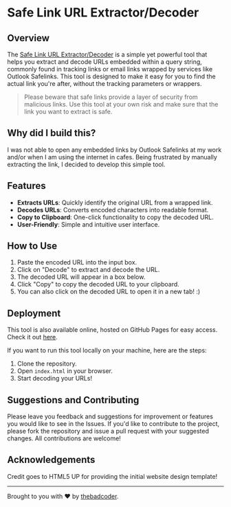 # Safe Link URL Extractor/Decoder

## Overview

The [Safe Link URL Extractor/Decoder](https://thebadcoder96.github.io/url-extractor/) is a simple yet powerful tool that helps you extract and decode URLs embedded within a query string, commonly found in tracking links or email links wrapped by services like Outlook Safelinks. This tool is designed to make it easy for you to find the actual link you're after, without the tracking parameters or wrappers.

> Please beware that safe links provide a layer of security from malicious links. Use this tool at your own risk and make sure that the link you want to extract is safe.

## Why did I build this?

I was not able to open any embedded links by Outlook Safelinks at my work and/or when I am using the internet in cafes. Being frustrated by manually extracting the link, I decided to develop this simple tool. 

## Features

- **Extracts URLs**: Quickly identify the original URL from a wrapped link.
- **Decodes URLs**: Converts encoded characters into readable format.
- **Copy to Clipboard**: One-click functionality to copy the decoded URL.
- **User-Friendly**: Simple and intuitive user interface.

## How to Use

1. Paste the encoded URL into the input box.
2. Click on "Decode" to extract and decode the URL.
3. The decoded URL will appear in a box below.
4. Click "Copy" to copy the decoded URL to your clipboard.
5. You can also click on the decoded URL to open it in a new tab! :)

## Deployment

This tool is also available online, hosted on GitHub Pages for easy access. Check it out [here](https://thebadcoder96.github.io/url-extractor/).

If you want to run this tool locally on your machine, here are the steps:

1. Clone the repository.
2. Open `index.html` in your browser.
3. Start decoding your URLs!

## Suggestions and Contributing

Please leave you feedback and suggestions for improvement or features you would like to see in the Issues. If you'd like to contribute to the project, please fork the repository and issue a pull request with your suggested changes. All contributions are welcome!

## Acknowledgements

Credit goes to HTML5 UP for providing the initial website design template!

---

Brought to you with ❤️ by [thebadcoder](https://github.com/thebadcoder96).
